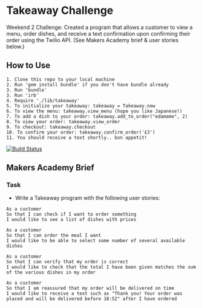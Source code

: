 # Takeaway Challenge

Weekend 2 Challenge: Created a program that allows a customer to view a menu, order dishes, and receive a text confirmation upon confirming their order using the Twilio API. (See Makers Academy brief & user stories below.)

## How to Use

```
1. Clone this repo to your local machine
2. Run 'gem install bundle' if you don't have bundle already
3. Run 'bundle'
3. Run 'irb'
4. Require './lib/takeaway'
5. To initialize your takeaway: takeaway = Takeaway.new
6. To view the menu: takeaway.view_menu (hope you like Japanese!)
7. To add a dish to your order: takeaway.add_to_order("edamame", 2)
8. To view your order: takeaway.view_order
9. To checkout: takeaway.checkout
10. To confirm your order: takeaway.confirm_order('£3')
11. You should receive a text shortly.. bon appetit!

```

[![Build Status](https://travis-ci.org/riyapabari/takeaway-challenge.svg?branch=master)](https://travis-ci.org/riyapabari/takeaway-challenge)


## Makers Academy Brief

### Task

* Write a Takeaway program with the following user stories:

```
As a customer
So that I can check if I want to order something
I would like to see a list of dishes with prices

As a customer
So that I can order the meal I want
I would like to be able to select some number of several available dishes

As a customer
So that I can verify that my order is correct
I would like to check that the total I have been given matches the sum of the various dishes in my order

As a customer
So that I am reassured that my order will be delivered on time
I would like to receive a text such as "Thank you! Your order was placed and will be delivered before 18:52" after I have ordered
```
